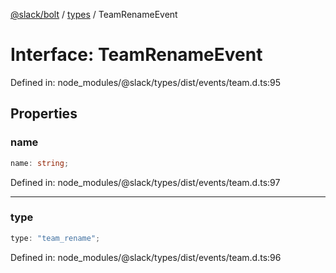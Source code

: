 [@slack/bolt](../../../../index.md) / [types](../index.md) / TeamRenameEvent

# Interface: TeamRenameEvent

Defined in: node\_modules/@slack/types/dist/events/team.d.ts:95

## Properties

### name

```ts
name: string;
```

Defined in: node\_modules/@slack/types/dist/events/team.d.ts:97

***

### type

```ts
type: "team_rename";
```

Defined in: node\_modules/@slack/types/dist/events/team.d.ts:96
